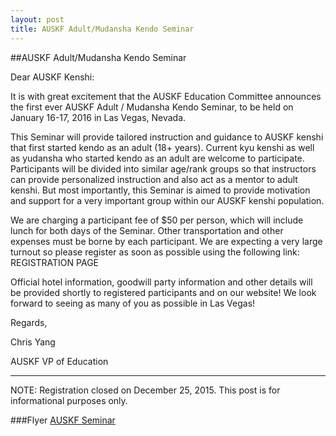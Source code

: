 ```yaml
---
layout: post
title: AUSKF Adult/Mudansha Kendo Seminar
---
```


##AUSKF Adult/Mudansha Kendo Seminar

Dear AUSKF Kenshi:

It is with great excitement that the AUSKF Education Committee announces the first ever AUSKF Adult / Mudansha Kendo Seminar, to be held on January 16-17, 2016 in Las Vegas, Nevada.

This Seminar will provide tailored instruction and guidance to AUSKF kenshi that first started kendo as an adult (18+ years). Current kyu kenshi as well as yudansha who started kendo as an adult are welcome to participate. Participants will be divided into similar age/rank groups so that instructors can provide personalized instruction and also act as a mentor to adult kenshi. But most importantly, this Seminar is aimed to provide motivation and support for a very important group within our AUSKF kenshi population.

We are charging a participant fee of $50 per person, which will include lunch for both days of the Seminar. Other transportation and other expenses must be borne by each participant. We are expecting a very large turnout so please register as soon as possible using the following link: REGISTRATION PAGE

Official hotel information, goodwill party information and other details will be provided shortly to registered participants and on our website! We look forward to seeing as many of you as possible in Las Vegas!

Regards,

Chris Yang

AUSKF VP of Education

------
NOTE: Registration closed on December 25, 2015.  This post is for informational purposes only.

###Flyer
[AUSKF Seminar](/img/pdfs/auskf_mudansha.pdf)

